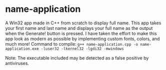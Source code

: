 # name-application
A Win32 app made in C++ from scratch to display full name.
This app takes your first name and last name and displays your full name as the output when the Generate! button is pressed.
I have taken the effort to make this app look as modern as possible by implementing custom fonts, colors, and much more!
Command to compile: `g++ name-application.cpp -o name-application.exe -luser32 -lkernel32 -lgdi32 -mwindows`

Note: The executable included may be detected as a false positive by antiviruses.
